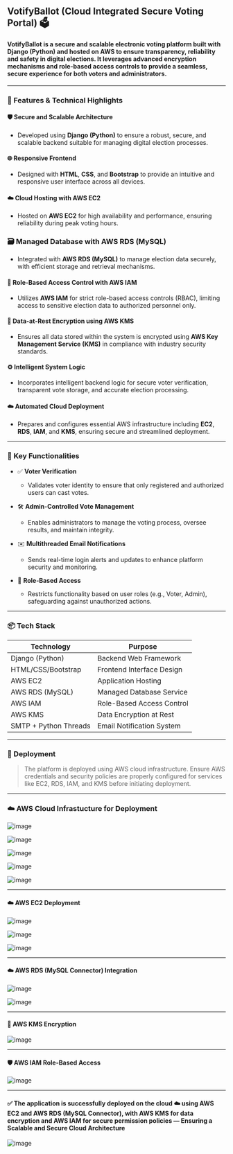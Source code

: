 ## VotifyBallot (Cloud Integrated Secure Voting Portal) 🗳️

#### **VotifyBallot** is a secure and scalable electronic voting platform built with **Django (Python)** and hosted on **AWS** to ensure transparency, reliability and safety in digital elections. It leverages advanced encryption mechanisms and role-based access controls to provide a seamless, secure experience for both voters and administrators.

---

### 🔧 Features & Technical Highlights

#### 🛡️ Secure and Scalable Architecture
- Developed using **Django (Python)** to ensure a robust, secure, and scalable backend suitable for managing digital election processes.

#### 🌐 Responsive Frontend
- Designed with **HTML**, **CSS**, and **Bootstrap** to provide an intuitive and responsive user interface across all devices.

#### ☁️ Cloud Hosting with AWS EC2
- Hosted on **AWS EC2** for high availability and performance, ensuring reliability during peak voting hours.

### 🗃️ Managed Database with AWS RDS (MySQL)
- Integrated with **AWS RDS (MySQL)** to manage election data securely, with efficient storage and retrieval mechanisms.

#### 🔐 Role-Based Access Control with AWS IAM
- Utilizes **AWS IAM** for strict role-based access controls (RBAC), limiting access to sensitive election data to authorized personnel only.

#### 🧷 Data-at-Rest Encryption using AWS KMS
- Ensures all data stored within the system is encrypted using **AWS Key Management Service (KMS)** in compliance with industry security standards.

#### ⚙️ Intelligent System Logic
- Incorporates intelligent backend logic for secure voter verification, transparent vote storage, and accurate election processing.

#### ☁️ Automated Cloud Deployment
- Prepares and configures essential AWS infrastructure including **EC2**, **RDS**, **IAM**, and **KMS**, ensuring secure and streamlined deployment.

---

### 🌟 Key Functionalities

- ✅ **Voter Verification**
  - Validates voter identity to ensure that only registered and authorized users can cast votes.

- 🛠️ **Admin-Controlled Vote Management**
  - Enables administrators to manage the voting process, oversee results, and maintain integrity.

- ✉️ **Multithreaded Email Notifications**
  - Sends real-time login alerts and updates to enhance platform security and monitoring.

- 🔐 **Role-Based Access**
  - Restricts functionality based on user roles (e.g., Voter, Admin), safeguarding against unauthorized actions.

---

### 📦 Tech Stack

| Technology      | Purpose                          |
|----------------|----------------------------------|
| Django (Python) | Backend Web Framework           |
| HTML/CSS/Bootstrap | Frontend Interface Design    |
| AWS EC2         | Application Hosting              |
| AWS RDS (MySQL) | Managed Database Service         |
| AWS IAM         | Role-Based Access Control        |
| AWS KMS         | Data Encryption at Rest          |
| SMTP + Python Threads | Email Notification System |

---

### 🚀 Deployment

> The platform is deployed using AWS cloud infrastructure. Ensure AWS credentials and security policies are properly configured for services like EC2, RDS, IAM, and KMS before initiating deployment.

---

### ☁️ AWS Cloud Infrastucture for Deployment

![image](https://user-images.githubusercontent.com/110025521/232314859-46b5cf40-7fdb-4db6-a0e9-27af16c6bbcd.png)

![image](https://user-images.githubusercontent.com/110025521/232314897-0336b0a8-b41c-4af4-8750-a4cc578ec95f.png)

![image](https://github.com/user-attachments/assets/b702b285-f9bd-488a-9c65-74b091366e65)

![image](https://github.com/user-attachments/assets/c96d0fe0-fdaa-4f48-b632-1d3c811d80e2)

![image](https://github.com/user-attachments/assets/02f437ff-5b32-410f-84ae-eb1b0a56fcd6)

---

#### ☁️ AWS EC2 Deployment

![image](https://github.com/user-attachments/assets/9a2e658c-d631-4f06-aeed-95a17b96280e)

![image](https://github.com/user-attachments/assets/f474a5d3-c2c8-4970-a6c8-1d013cd80dd6)

![image](https://github.com/user-attachments/assets/d308f2e7-1792-4dbb-b185-9672f40d6752)

---

#### ☁️ AWS RDS (MySQL Connector) Integration

![image](https://github.com/user-attachments/assets/0caf4275-71b7-441b-830d-b4ef329f87d5)

![image](https://github.com/user-attachments/assets/6ecf21f2-fbbc-4693-b6ba-8c8a2b98ff74)

---

#### 🔐 AWS KMS Encryption

![image](https://github.com/user-attachments/assets/ae9da104-37e9-4b58-93ce-5ad263d07a15)

---

#### 🛡️ AWS IAM Role-Based Access

![image](https://github.com/user-attachments/assets/bdf15e48-3679-4939-87ee-4577b79de36a)

---

#### ✅ The application is successfully deployed on the cloud ☁️ using AWS EC2 and AWS RDS (MySQL Connector), with AWS KMS for data encryption and AWS IAM for secure permission policies — Ensuring a Scalable and Secure Cloud Architecture

![image](https://github.com/user-attachments/assets/0aefb190-6361-4ae5-a0bd-fee2a8683a1a)
